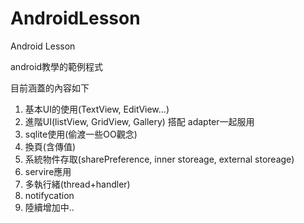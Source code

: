 AndroidLesson
=============

Android Lesson

android教學的範例程式

目前涵蓋的內容如下

1. 基本UI的使用(TextView, EditView...)
2. 進階UI(listView, GridView, Gallery) 搭配 adapter一起服用
3. sqlite使用(偷渡一些OO觀念)
4. 換頁(含傳值)
5. 系統物件存取(sharePreference, inner storeage, external storeage)
6. servire應用
7. 多執行緒(thread+handler)
8. notifycation
9. 陸續增加中..

